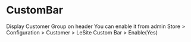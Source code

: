 # CustomBar
Display Customer Group on header
You can enable it from admin Store > Configuration > Customer > LeSite Custom Bar > Enable(Yes)
